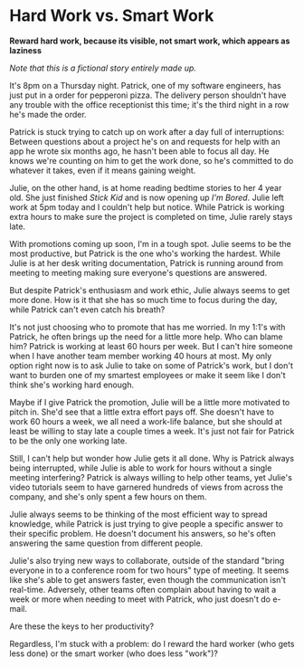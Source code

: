 # Hard Work vs. Smart Work

**Reward hard work, because its visible, not smart work, which appears as laziness**

*Note that this is a fictional story entirely made up.*

It's 8pm on a Thursday night. Patrick, one of my software engineers, has just put in a order for pepperoni pizza. The delivery person shouldn't have any trouble with the office receptionist this time; it's the third night in a row he's made the order.

Patrick is stuck trying to catch up on work after a day full of interruptions: Between questions about a project he's on and requests for help with an app he wrote six months ago, he hasn't been able to focus all day. He knows we're counting on him to get the work done, so he's committed to do whatever it takes, even if it means gaining weight.

Julie, on the other hand, is at home reading bedtime stories to her 4 year old. She just finished *Stick Kid* and is now opening up *I'm Bored*. Julie left work at 5pm today and I couldn't help but notice. While Patrick is working extra hours to make sure the project is completed on time, Julie rarely stays late.

With promotions coming up soon, I'm in a tough spot. Julie seems to be the most productive, but Patrick is the one who's working the hardest. While Julie is at her desk writing documentation, Patrick is running around from meeting to meeting making sure everyone's questions are answered.

But despite Patrick's enthusiasm and work ethic, Julie always seems to get more done. How is it that she has so much time to focus during the day, while Patrick can't even catch his breath?

It's not just choosing who to promote that has me worried. In my 1:1's with Patrick, he often brings up the need for a little more help. Who can blame him? Patrick is working at least 60 hours per week. But I can't hire someone when I have another team member working 40 hours at most. My only option right now is to ask Julie to take on some of Patrick's work, but I don't want to burden one of my smartest employees or make it seem like I don't think she's working hard enough.

Maybe if I give Patrick the promotion, Julie will be a little more motivated to pitch in. She'd see that a little extra effort pays off. She doesn't have to work 60 hours a week, we all need a work-life balance, but she should at least be willing to stay late a couple times a week. It's just not fair for Patrick to be the only one working late.

Still, I can't help but wonder how Julie gets it all done. Why is Patrick always being interrupted, while Julie is able to work for hours without a single meeting interfering? Patrick is always willing to help other teams, yet Julie's video tutorials seem to have garnered hundreds of views from across the company, and she's only spent a few hours on them.

Julie always seems to be thinking of the most efficient way to spread knowledge, while Patrick is just trying to give people a specific answer to their specific problem. He doesn't document his answers, so he's often answering the same question from different people.

Julie's also trying new ways to collaborate, outside of the standard "bring everyone in to a conference room for two hours" type of meeting. It seems like she's able to get answers faster, even though the communication isn't real-time. Adversely, other teams often complain about having to wait a week or more when needing to meet with Patrick, who just doesn't do e-mail.

Are these the keys to her productivity?

Regardless, I'm stuck with a problem: do I reward the hard worker (who gets less done) or the smart worker (who does less "work")?